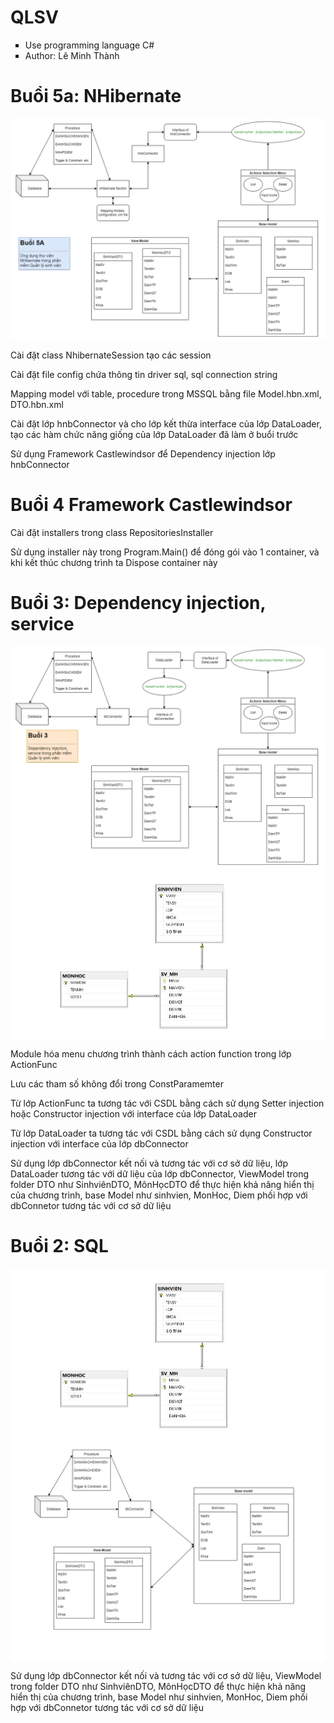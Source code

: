 # QLSV
<div>
    <ul type="square" align="left">
      <li>Use programming language C#</li>
      <li>Author: Lê Minh Thành</li>
    </ul>
    <h1>Buổi 5a: NHibernate</h1>
    <img align="center" src="https://github.com/minhthanh120/QLSV/blob/master/NHibernate.png"/>
    <p style ="text-align: left;">Cài đặt class NhibernateSession tạo các session</p>
    <p style ="text-align: left;">Cài đặt file config chứa thông tin driver sql, sql connection string</p>
    <p style ="text-align: left;">Mapping model với table, procedure trong MSSQL bằng file Model.hbn.xml, DTO.hbn.xml</p>
    <p style ="text-align: left;">Cài đặt lớp hnbConnector và cho lớp kết thừa interface của lớp DataLoader, tạo các hàm chức năng giống của lớp DataLoader đã làm ở buổi trước</p>
    <p style ="text-align: left;">Sử dụng Framework Castlewindsor để Dependency injection lớp hnbConnector</p>
    <h1>Buổi 4 Framework Castlewindsor</h1>
    <p style ="text-align: left;">Cài đặt installers trong class RepositoriesInstaller</p>
    <p style ="text-align: left;">Sử dụng installer này trong Program.Main() để đóng gói vào 1 container, và khi kết thúc chương trình ta Dispose container này</p>
    <h1>Buổi 3: Dependency injection, service</h1>
    <img align="center" src="https://github.com/minhthanh120/QLSV/blob/master/DI service.png"/>
    <img align="center" src="https://github.com/minhthanh120/QLSV/blob/master/a62a6bd54d70832eda61.jpg"/>
    <p style ="text-align: left;">Module hóa menu chương trình thành cách action function trong lớp ActionFunc </p>
    <p style ="text-align: left;">Lưu các tham số không đổi trong ConstParamemter</p>
    <p style ="text-align: left;">Từ lớp ActionFunc ta tương tác với CSDL bằng cách sử dụng Setter injection hoặc Constructor injection với interface của lớp DataLoader</p>
    <p style ="text-align: left;">Từ lớp DataLoader ta tương tác với CSDL bằng cách sử dụng Constructor injection với interface của lớp dbConnector</p>
    <p style ="text-align: left;">Sử dụng lớp dbConnector kết nối và tương tác với cơ sở dữ liệu, lớp DataLoader tương tác với dữ liệu của lớp dbConnector, ViewModel trong folder DTO như SinhviênDTO, MônHọcDTO để thực hiện khả năng hiển thị của chương trình, base Model như sinhvien, MonHoc, Diem phối hợp với dbConnetor tương tác với cơ sở dữ liệu</p>
    <h1>Buổi 2: SQL</h1>
    <img align="center" src="https://github.com/minhthanh120/QLSV/blob/master/a62a6bd54d70832eda61.jpg"/>
    <img align="center" src="https://github.com/minhthanh120/QLSV/blob/master/diagram db.jpg"/>
    <br/>
    <p style ="text-align: left;">Sử dụng lớp dbConnector kết nối và tương tác với cơ sở dữ liệu, ViewModel trong folder DTO như SinhviênDTO, MônHọcDTO để thực hiện khả năng hiển thị của chương trình, base Model như sinhvien, MonHoc, Diem phối hợp với dbConnetor tương tác với cơ sở dữ liệu</p>
</div>